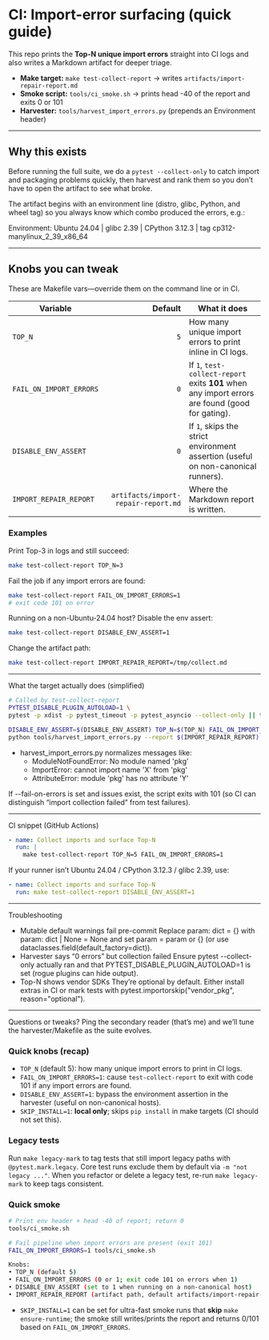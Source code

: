 # CI: Import-error surfacing (quick guide)

This repo prints the **Top-N unique import errors** straight into CI logs and
also writes a Markdown artifact for deeper triage.

- **Make target:** `make test-collect-report` → writes `artifacts/import-repair-report.md`
- **Smoke script:** `tools/ci_smoke.sh` → prints head -40 of the report and exits 0 or 101
- **Harvester:** `tools/harvest_import_errors.py` (prepends an Environment header)

---

## Why this exists

Before running the full suite, we do a `pytest --collect-only` to catch import
and packaging problems quickly, then harvest and rank them so you don’t have to
open the artifact to see what broke.

The artifact begins with an environment line (distro, glibc, Python, and wheel
tag) so you always know which combo produced the errors, e.g.:

Environment: Ubuntu 24.04 | glibc 2.39 | CPython 3.12.3 | tag cp312-manylinux_2_39_x86_64

---

## Knobs you can tweak

These are Makefile vars—override them on the command line or in CI.

| Variable | Default | What it does |
|---|---:|---|
| `TOP_N` | `5` | How many unique import errors to print inline in CI logs. |
| `FAIL_ON_IMPORT_ERRORS` | `0` | If `1`, `test-collect-report` exits **101** when any import errors are found (good for gating). |
| `DISABLE_ENV_ASSERT` | `0` | If `1`, skips the strict environment assertion (useful on non-canonical runners). |
| `IMPORT_REPAIR_REPORT` | `artifacts/import-repair-report.md` | Where the Markdown report is written. |

### Examples

Print Top-3 in logs and still succeed:
```bash
make test-collect-report TOP_N=3
```

Fail the job if any import errors are found:

```bash
make test-collect-report FAIL_ON_IMPORT_ERRORS=1
# exit code 101 on error
```

Running on a non-Ubuntu-24.04 host? Disable the env assert:

```bash
make test-collect-report DISABLE_ENV_ASSERT=1
```

Change the artifact path:

```bash
make test-collect-report IMPORT_REPAIR_REPORT=/tmp/collect.md
```

---

What the target actually does (simplified)

```bash
# Called by test-collect-report
PYTEST_DISABLE_PLUGIN_AUTOLOAD=1 \
pytest -p xdist -p pytest_timeout -p pytest_asyncio --collect-only || true

DISABLE_ENV_ASSERT=$(DISABLE_ENV_ASSERT) TOP_N=$(TOP_N) FAIL_ON_IMPORT_ERRORS=$(FAIL_ON_IMPORT_ERRORS) \
python tools/harvest_import_errors.py --report $(IMPORT_REPAIR_REPORT)
```

- harvest_import_errors.py normalizes messages like:
  - ModuleNotFoundError: No module named 'pkg'
  - ImportError: cannot import name 'X' from 'pkg'
  - AttributeError: module 'pkg' has no attribute 'Y'

If --fail-on-errors is set and issues exist, the script exits with 101
(so CI can distinguish “import collection failed” from test failures).

---

CI snippet (GitHub Actions)

```yaml
- name: Collect imports and surface Top-N
  run: |
    make test-collect-report TOP_N=5 FAIL_ON_IMPORT_ERRORS=1
```

If your runner isn’t Ubuntu 24.04 / CPython 3.12.3 / glibc 2.39, use:

```yaml
- name: Collect imports and surface Top-N
  run: make test-collect-report DISABLE_ENV_ASSERT=1
```

---

Troubleshooting
  - Mutable default warnings fail pre-commit
    Replace param: dict = {} with param: dict | None = None and set
    param = param or {} (or use dataclasses.field(default_factory=dict)).
  - Harvester says “0 errors” but collection failed
    Ensure pytest --collect-only actually ran and that PYTEST_DISABLE_PLUGIN_AUTOLOAD=1
    is set (rogue plugins can hide output).
  - Top-N shows vendor SDKs
    They’re optional by default. Either install extras in CI or mark tests with
    pytest.importorskip("vendor_pkg", reason="optional").

---

Questions or tweaks? Ping the secondary reader (that’s me) and we’ll tune the
harvester/Makefile as the suite evolves.

### Quick knobs (recap)

- `TOP_N` (default 5): how many unique import errors to print in CI logs.
- `FAIL_ON_IMPORT_ERRORS=1`: cause `test-collect-report` to exit with code 101 if any import errors are found.
- `DISABLE_ENV_ASSERT=1`: bypass the environment assertion in the harvester (useful on non-canonical hosts).
- `SKIP_INSTALL=1`: **local only**; skips `pip install` in make targets (CI should not set this).

### Legacy tests
Run `make legacy-mark` to tag tests that still import legacy paths with `@pytest.mark.legacy`.
Core test runs exclude them by default via `-m "not legacy ..."`. When you refactor or delete a legacy test, re-run `make legacy-mark` to keep tags consistent.

### Quick smoke

```bash
# Print env header + head -40 of report; return 0
tools/ci_smoke.sh

# Fail pipeline when import errors are present (exit 101)
FAIL_ON_IMPORT_ERRORS=1 tools/ci_smoke.sh

Knobs:
• TOP_N (default 5)
• FAIL_ON_IMPORT_ERRORS (0 or 1; exit code 101 on errors when 1)
• DISABLE_ENV_ASSERT (set to 1 when running on a non-canonical host)
• IMPORT_REPAIR_REPORT (artifact path, default artifacts/import-repair-report.md)
```

- `SKIP_INSTALL=1` can be set for ultra-fast smoke runs that **skip** `make ensure-runtime`; the smoke still writes/prints the report and returns 0/101 based on `FAIL_ON_IMPORT_ERRORS`.
